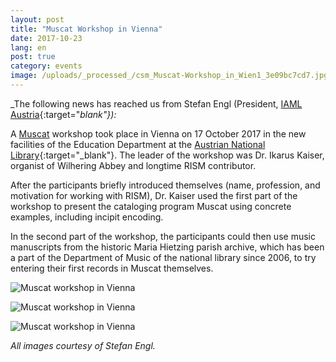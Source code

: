 ```yaml
---
layout: post
title: "Muscat Workshop in Vienna"
date: 2017-10-23
lang: en
post: true
category: events
image: /uploads/_processed_/csm_Muscat-Workshop_in_Wien1_3e09bc7cd7.jpg
---
```



_The following news has reached us from Stefan Engl (President, [IAML Austria](https://www.iaml.at/){:target="_blank"}):_

A [Muscat](/community/muscat.html) workshop took place in Vienna on 17 October 2017 in the new facilities of the Education Department at the [Austrian National Library](https://www.onb.ac.at/){:target="_blank"}. The leader of the workshop was Dr. Ikarus Kaiser, organist of Wilhering Abbey and longtime RISM contributor.

After the participants briefly introduced themselves (name, profession, and motivation for working with RISM), Dr. Kaiser used the first part of the workshop to present the cataloging program Muscat using concrete examples, including incipit encoding.

In the second part of the workshop, the participants could then use music manuscripts from the historic Maria Hietzing parish archive, which has been a part of the Department of Music of the national library since 2006, to try entering their first records in Muscat themselves.



![Muscat workshop in Vienna](http://rism.info/fileadmin/content/news/Muscat-Workshop_in_Wien2_816x458.jpg)



![Muscat workshop in Vienna](http://rism.info/fileadmin/content/news/Muscat-Workshop_in_Wien3_344x612.jpg)



![Muscat workshop in Vienna](http://rism.info/fileadmin/content/news/Muscat-Workshop_in_Wien4_648x384.jpg)

_All images courtesy of Stefan Engl._

<script type="text/javascript">var switchTo5x=true;</script><script type="text/javascript" src="http://w.sharethis.com/button/buttons.js"></script><script type="text/javascript">stLight.options({publisher: "9b601438-1ce1-49d8-bfd7-9cff5df54c17", doNotHash: false, doNotCopy: false, hashAddressBar: false});</script>